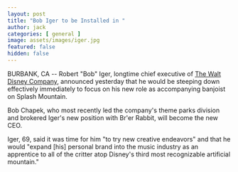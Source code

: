 ```yaml
---
layout: post
title: "Bob Iger to be Installed in "
author: jack
categories: [ general ]
image: assets/images/iger.jpg
featured: false
hidden: false
---
```


BURBANK, CA -- Robert "Bob" Iger, longtime chief executive of [The Walt Disney Company](https://finance.yahoo.com/quote/DIS), announced yesterday that he would be steeping down effectively immediately to focus on his new role as accompanying banjoist on Splash Mountain.

Bob Chapek, who most recently led the company's theme parks division and brokered Iger's new position with Br'er Rabbit, will become the new CEO. 

Iger, 69, said it was time for him "to try new creative endeavors" and that he would "expand [his] personal brand into the music industry as an apprentice to all of the critter atop Disney's third most recognizable artificial mountain."